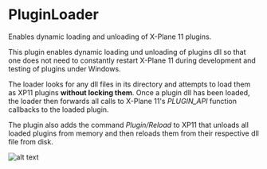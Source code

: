 
# PluginLoader
Enables dynamic loading and unloading of X-Plane 11 plugins.

This plugin enables dynamic loading und unloading of plugins dll so that one does not need to constantly restart X-Plane 11 during development and testing of plugins under Windows.

The loader looks for any dll files in its directory and attempts to load them as XP11 plugins **without locking them**. Once a plugin dll has been loaded, the loader then forwards all calls to X-Plane 11's *PLUGIN_API* function callbacks to the loaded plugin.

The plugin also adds the command _Plugin/Reload_ to XP11 that unloads all loaded plugins from memory and then reloads them from their respective dll file from disk.


![alt text](https://raw.githubusercontent.com/smiley22/PluginLoader/master/loader.png "PluginLoader")